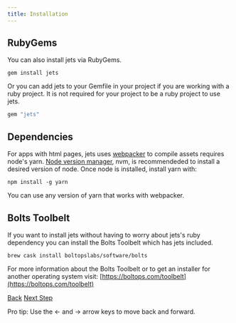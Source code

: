 ```yaml
---
title: Installation
---
```


## RubyGems

You can also install jets via RubyGems.

    gem install jets

Or you can add jets to your Gemfile in your project if you are working with a ruby project.  It is not required for your project to be a ruby project to use jets.

```ruby
gem "jets"
```

## Dependencies

For apps with html pages, jets uses [webpacker](https://github.com/rails/webpacker) to compile assets requires node's yarn.  [Node version manager](https://github.com/creationix/nvm), nvm, is recommendeded to install a desired version of node. Once node is installed, install yarn with:

    npm install -g yarn

You can use any version of yarn that works with webpacker.

## Bolts Toolbelt

If you want to install jets without having to worry about jets's ruby dependency you can install the Bolts Toolbelt which has jets included.

    brew cask install boltopslabs/software/bolts

For more information about the Bolts Toolbelt or to get an installer for another operating system visit: [https://boltops.com/toolbelt](https://boltops.com/toolbelt)

<a id="prev" class="btn btn-basic" href="{% link _docs/workers.md %}">Back</a>
<a id="next" class="btn btn-primary" href="{% link _docs/structure.md %}">Next Step</a>
<p class="keyboard-tip">Pro tip: Use the <- and -> arrow keys to move back and forward.</p>
